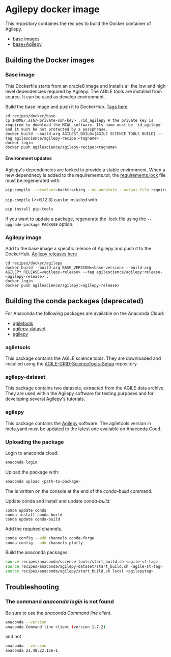 # Agilepy docker image
This repository containes the recipes to build the Docker container of Agilepy.
* [base images](https://hub.docker.com/repository/docker/agilescience/agilepy-recipe)
* [base+Agilepy](https://hub.docker.com/repository/docker/agilescience/agilepy)

## Building the Docker images

### Base image
This Dockerfile starts from an oracle8 image and installs all the low and high level dependencies required by Agilepy. The AGILE tools are installed from source. It can be used as develop environment. 

Build the base image and push it to DockerHub. [Tags here](https://hub.docker.com/r/agilescience/agilepy-recipe/tags)
```
cd recipes/docker/base
cp $HOME/.ssh/<private-ssh-key> ./id_agilepy # the private key is required to download the MCAL software. Its name must be `id_agilepy` and it must be not protected by a passphrase.
docker build --build-arg AGILEST_BUILD=[AGILE SCIENCE TOOLS BUILD] --tag agilescience/agilepy-recipe:<tagname> .
docker login
docker push agilescience/agilepy-recipe:<tagname>
```

#### Environment updates
Agilepy's dependencies are locked to provide a stable environment. When a new dependnecy is added to the requirements.txt, the [requirements.lock](recipes/docker/base/requirements.lock) file must be regenerated with:
```bash
pip-compile --resolver=backtracking --no-annotate --output-file requirements.lock requirements.txt
```
`pip-compile` (>=6.12.3) can be installed with
```bash
pip install pip-tools
```
If you want to update a package, regenerate the .lock file using the `--upgrade-package PACKAGE` option.

### Agilepy image
Add to the base image a specific release of Agilepy and push it to the DockerHub. [Agilepy releases here](https://github.com/AGILESCIENCE/Agilepy/tags)

```
cd recipes/docker/agilepy
docker build --build-arg BASE_VERSION=<base-version> --build-arg AGILEPY_RELEASE=<agilepy-release> --tag agilescience/agilepy:release-<agilepy-release> .
docker login
docker push agilescience/agilepy:<agilepy-release>
```


## Building the conda packages (deprecated)

For Anaconda the following packages are available on the Anaconda Cloud:
* [agiletools](https://anaconda.org/agilescience/agiletools)
* [agilepy-dataset](https://anaconda.org/agilescience/agilepy-dataset)
* [agilepy](https://anaconda.org/agilescience/agilepy)

### agiletools

This package contains the AGILE science tools. They are downloaded and installed using the [AGILE-GRID-ScienceTools-Setup](https://github.com/AGILESCIENCE/AGILE-GRID-ScienceTools-Setup) repository.

### agilepy-dataset

This package contains two datasets, extracted from the AGILE data archive. They are used within the Agilepy software for testing purposes and for developing several Agilepy's tutorials.    

### agilepy

This package contains the [Agilepy](https://github.com/AGILESCIENCE/Agilepy) software. The agiletools version in meta.yaml must be updated to the latest one available on Anaconda Coud.

### Uploading the package
Login to anaconda cloud:
```bash
anaconda login
```
Upload the package with:
```bash
anaconda upload <path-to-package>
```
The *<path-to-package>* is written on the console at the end of the *conda-build* command.

Update conda and install and update *conda-build*:
```
conda update conda
conda install conda-build
conda update conda-build
```
Add the required channels.
```bash
conda config --add channels conda-forge
conda config --add channels plotly
```

Build the anaconda packages:
```bash
source recipes/anaconda/science-tools/start_build.sh <agile-st-tag>
source recipes/anaconda/agilepy-dataset/start_build.sh <agile-st-tag>
source recipes/anaconda/agilepy/start_build.sh local <agilepytag>
```

## Troubleshooting

### The command *anaconda login* is not found
Be sure to use the *anaconda Command line client*.
```bash
anaconda --version
anaconda Command line client (version 1.7.2)
```
and not
```bash
anaconda --version
anaconda 21.48.22.156-1
```

